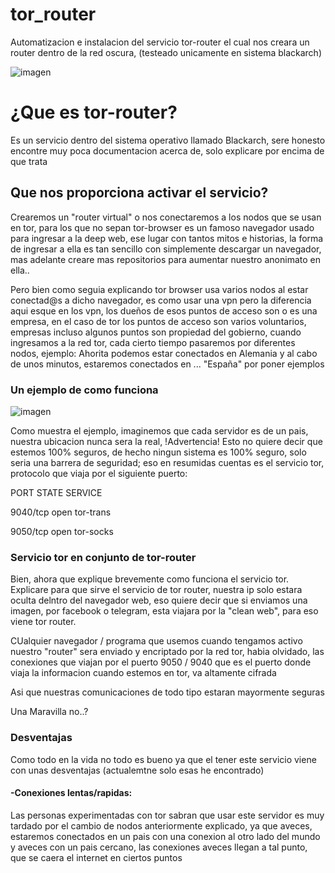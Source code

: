 # tor_router
Automatizacion e instalacion del servicio tor-router el cual nos creara un router dentro de la red oscura, (testeado unicamente en sistema blackarch)


![imagen](https://user-images.githubusercontent.com/99152614/193369366-fb116e5f-3aff-45d9-a6a0-d61f6f756182.png)


<h1>¿Que es tor-router?</h1>

<p> Es un servicio dentro del sistema operativo llamado Blackarch, sere honesto encontre muy poca documentacion acerca de, solo explicare por encima de que trata </p>






<h2>Que nos proporciona activar el servicio? </h2>
<section>
  <p> Crearemos un "router virtual" o nos conectaremos a los nodos que se usan en tor, para los que no sepan tor-browser es un famoso navegador usado para   ingresar a la deep web, ese lugar con tantos mitos e historias, la forma de ingresar a ella es tan sencillo con simplemente descargar un navegador, mas     adelante creare mas repositorios para aumentar nuestro anonimato en ella.. </p>
</section>

</section>
  <p> Pero bien como seguia explicando tor browser usa varios nodos al estar conectad@s a dicho navegador, es como usar una vpn pero la diferencia aqui esque en los vpn, los dueños de esos puntos de acceso son o es una empresa, en el caso de tor los puntos de acceso son varios voluntarios, empresas incluso algunos puntos son propiedad del gobierno, cuando ingresamos a la red tor, cada cierto tiempo pasaremos por diferentes nodos, ejemplo: Ahorita podemos estar conectados en Alemania y al cabo de unos minutos, estaremos conectados en ... "España" por poner ejemplos </p>

<h3>Un ejemplo de como funciona </h3>

![imagen](https://user-images.githubusercontent.com/99152614/193369967-4a1aad49-06c5-4951-a8b2-ce2a9418c90b.png)

<p> Como muestra el ejemplo, imaginemos que cada servidor es de un pais, nuestra ubicacion nunca sera la real, !Advertencia! Esto no quiere decir que estemos 100% seguros, de hecho ningun sistema es 100% seguro, solo seria una barrera de seguridad; eso en resumidas cuentas es el servicio tor, protocolo que viaja por el siguiente puerto: 

PORT     STATE SERVICE

9040/tcp open  tor-trans
  
9050/tcp open  tor-socks

<h3> Servicio tor en conjunto de tor-router</h3>

<p> Bien, ahora que explique brevemente como funciona el servicio tor. Explicare para que sirve el servicio de tor router, nuestra ip solo estara oculta delntro del navegador web, eso quiere decir que si enviamos una imagen, por facebook o telegram, esta viajara por la "clean web", para eso viene tor router.

CUalquier navegador / programa que usemos cuando tengamos activo nuestro "router" sera enviado y encriptado por la red tor, habia olvidado, las conexiones que viajan por el puerto 9050 / 9040 que es el puerto donde viaja la informacion cuando estemos en tor, va altamente cifrada

Asi que nuestras comunicaciones de todo tipo estaran mayormente seguras

Una Maravilla no..?</p>


<h3> Desventajas </h3>

<p> Como todo en la vida no todo es bueno ya que el tener este servicio viene con unas desventajas (actualemtne solo esas he encontrado)</p>

<h4>  -Conexiones lentas/rapidas: </h4>
<p>   Las personas experimentadas con tor sabran que usar este servidor es muy tardado por el cambio de nodos anteriormente explicado, ya que aveces, estaremos conectados en un pais con una conexion al otro lado del mundo y aveces con un pais cercano, las conexiones aveces llegan a tal punto, que se caera el internet en ciertos puntos </p>

